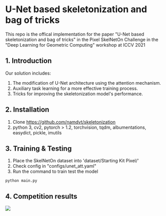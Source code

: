 # U-Net based skeletonization and bag of tricks
This repo is the offical implementation for the paper "U-Net based skeletonization and bag of tricks" in the Pixel SkelNetOn Challenge in the "Deep Learning for Geometric Computing" workshop at ICCV 2021

## 1. Introduction
Our solution includes:

1. The modification of U-Net architecture using the attention mechanism.
2. Auxiliary task learning for a more effective training process.
3. Tricks for improving the skeletonization model's performance.

## 2. Installation
1. Clone https://github.com/namdvt/skeletonization
2. python 3, cv2, pytorch > 1.2, torchvision, tqdm, albumentations, easydict, pickle, imutils

## 3. Training & Testing
1. Place the SkelNetOn dataset into 'dataset/Starting Kit Pixel/'
2. Check config in "configs/unet_att.yaml"
3. Run the command to train test the model
```
python main.py
```

## 4. Competition results
![](results/table3.PNG)
